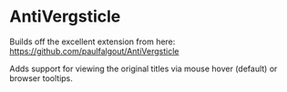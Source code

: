 AntiVergsticle
==============

Builds off the excellent extension from here:  
https://github.com/paulfalgout/AntiVergsticle

Adds support for viewing the original titles via mouse hover (default) or browser tooltips.

